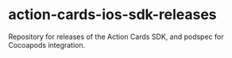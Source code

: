 # action-cards-ios-sdk-releases
Repository for releases of the Action Cards SDK, and podspec for Cocoapods integration.
